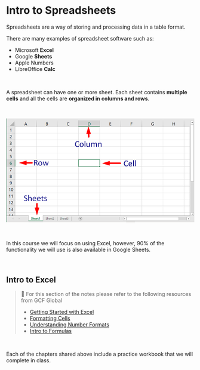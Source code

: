 # Intro to Spreadsheets

Spreadsheets are a way of storing and processing data in a table format.

There are many examples of spreadsheet software such as:

- Microsoft **Excel**
- Google **Sheets**
- Apple Numbers
- LibreOffice **Calc**

<br>

A spreadsheet can have one or more sheet. Each sheet contains **multiple cells** and all the cells are **organized in columns and rows**.

<br>

![basic spreadsheet terminology](assets/image-20200903105958204.png ':size=500')

<br>

In this course we will focus on using Excel, however, 90% of the functionality we will use is also available in Google Sheets.

<br>

## Intro to Excel

> 📖 For this section of the notes please refer to the following resources from GCF Global
>
> - [Getting Started with Excel](https://edu.gcfglobal.org/en/excel/getting-started-with-excel/1/)
> - [Formatting Cells](https://edu.gcfglobal.org/en/excel/formatting-cells/1/)
> - [Understanding Number Formats](https://edu.gcfglobal.org/en/excel/understanding-number-formats/1/)
> - [Intro to Formulas](https://edu.gcfglobal.org/en/excel/intro-to-formulas/1/)

<br>

Each of the chapters shared above include a practice workbook that we will complete in class.







